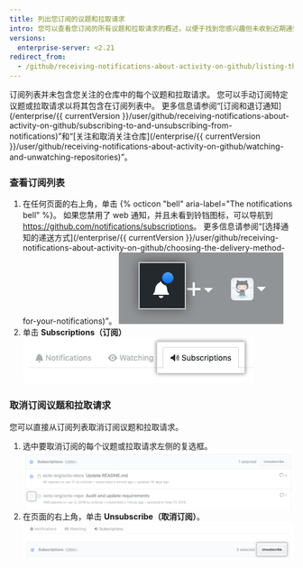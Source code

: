 ```yaml
---
title: 列出您订阅的议题和拉取请求
intro: 您可以查看您订阅的所有议题和拉取请求的概述，以便于找到您感兴趣但未收到近期通知的对话。
versions:
  enterprise-server: <2.21
redirect_from:
  - /github/receiving-notifications-about-activity-on-github/listing-the-issues-and-pull-requests-youre-subscribed-to
---
```

订阅列表并未包含您关注的仓库中的每个议题和拉取请求。 您可以手动订阅特定议题或拉取请求以将其包含在订阅列表中。 更多信息请参阅“[订阅和退订通知](/enterprise/{{ currentVersion }}/user/github/receiving-notifications-about-activity-on-github/subscribing-to-and-unsubscribing-from-notifications)”和“[关注和取消关注仓库](/enterprise/{{ currentVersion }}/user/github/receiving-notifications-about-activity-on-github/watching-and-unwatching-repositories)”。

### 查看订阅列表

1. 在任何页面的右上角，单击 {% octicon "bell" aria-label="The notifications bell" %}。 如果您禁用了 web 通知，并且未看到铃铛图标，可以导航到 <https://github.com/notifications/subscriptions>。 更多信息请参阅“[选择通知的递送方式](/enterprise/{{ currentVersion }}/user/github/receiving-notifications-about-activity-on-github/choosing-the-delivery-method-for-your-notifications)”。 ![表示任何未读消息的通知](/assets/images/help/notifications/notifications_general_existence_indicator.png)
2. 单击 **Subscriptions（订阅）** ![订阅选项卡](/assets/images/help/notifications/subscriptions-tab.png)

### 取消订阅议题和拉取请求

您可以直接从订阅列表取消订阅议题和拉取请求。

1. 选中要取消订阅的每个议题或拉取请求左侧的复选框。 ![用于取消订阅的复选框](/assets/images/help/notifications/unsubscribe-checkbox.png)
2. 在页面的右上角，单击 **Unsubscribe（取消订阅）**。 ![取消订阅按钮](/assets/images/help/notifications/unsubscribe-button.png)
